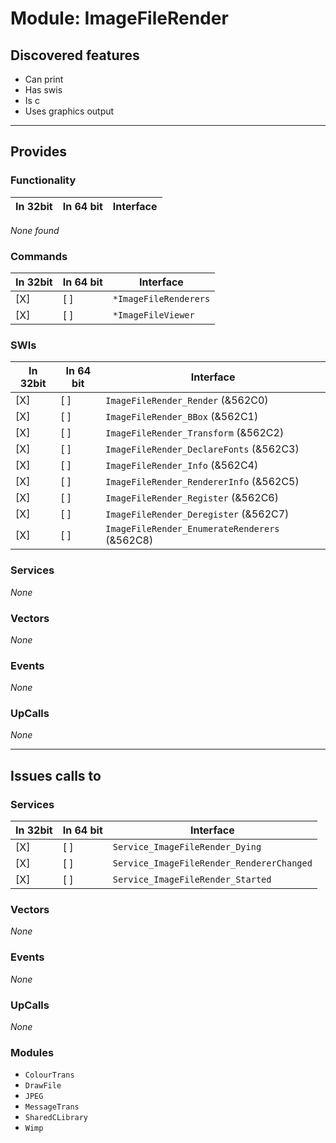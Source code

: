 # Module: ImageFileRender

## Discovered features


* Can print
* Has swis
* Is c
* Uses graphics output

---

## Provides

### Functionality

| In 32bit | In 64 bit | Interface |
|----------|-----------|-----------|

*None found*

### Commands


| In 32bit | In 64 bit | Interface |
|----------|-----------|-----------|
| [X]      | [ ]       | `*ImageFileRenderers` |
| [X]      | [ ]       | `*ImageFileViewer` |


### SWIs


| In 32bit | In 64 bit | Interface |
|----------|-----------|-----------|
| [X]      | [ ]       | `ImageFileRender_Render` (&562C0) |
| [X]      | [ ]       | `ImageFileRender_BBox` (&562C1) |
| [X]      | [ ]       | `ImageFileRender_Transform` (&562C2) |
| [X]      | [ ]       | `ImageFileRender_DeclareFonts` (&562C3) |
| [X]      | [ ]       | `ImageFileRender_Info` (&562C4) |
| [X]      | [ ]       | `ImageFileRender_RendererInfo` (&562C5) |
| [X]      | [ ]       | `ImageFileRender_Register` (&562C6) |
| [X]      | [ ]       | `ImageFileRender_Deregister` (&562C7) |
| [X]      | [ ]       | `ImageFileRender_EnumerateRenderers` (&562C8) |


### Services


*None*


### Vectors


*None*


### Events


*None*


### UpCalls


*None*


---

## Issues calls to

### Services


| In 32bit | In 64 bit | Interface |
|----------|-----------|-----------|
| [X]      | [ ]       | `Service_ImageFileRender_Dying` |
| [X]      | [ ]       | `Service_ImageFileRender_RendererChanged` |
| [X]      | [ ]       | `Service_ImageFileRender_Started` |


### Vectors


*None*


### Events


*None*


### UpCalls


*None*


### Modules


* `ColourTrans`
* `DrawFile`
* `JPEG`
* `MessageTrans`
* `SharedCLibrary`
* `Wimp`


